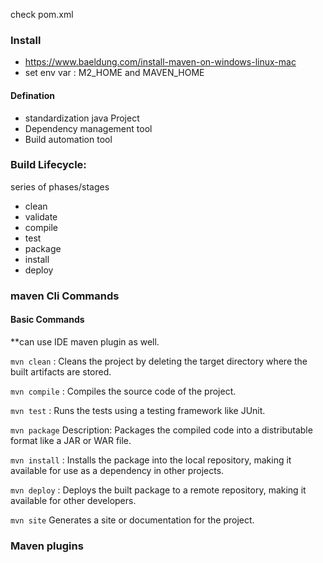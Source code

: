check pom.xml

### Install 
- https://www.baeldung.com/install-maven-on-windows-linux-mac
- set env var : M2_HOME and MAVEN_HOME

#### Defination
- standardization java Project
- Dependency management tool
- Build automation tool

### Build Lifecycle:
series of phases/stages 
-  clean
-  validate
-  compile
-  test
-  package
-  install
-  deploy

### maven Cli Commands
#### Basic Commands
**can use IDE maven plugin as well.

```mvn clean```
 : Cleans the project by deleting the target directory where the built artifacts are stored.

```mvn compile```
: Compiles the source code of the project.

```mvn test```
: Runs the tests using a testing framework like JUnit.

```mvn package```
Description: Packages the compiled code into a distributable format like a JAR or WAR file.

```mvn install```
: Installs the package into the local repository, making it available for use as a dependency in other projects.

```mvn deploy```
: Deploys the built package to a remote repository, making it available for other developers.

```mvn site```
Generates a site or documentation for the project.

### Maven plugins

